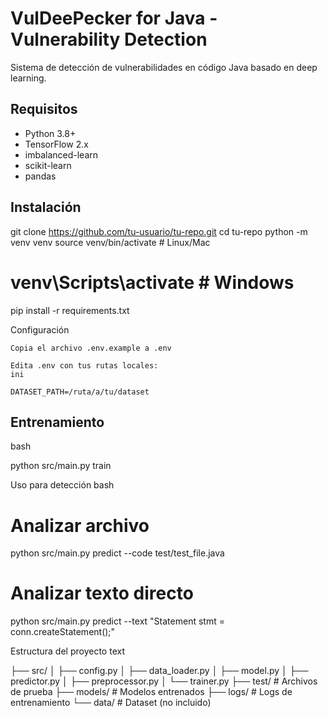 # VulDeePecker for Java - Vulnerability Detection

Sistema de detección de vulnerabilidades en código Java basado en deep learning.

## Requisitos
- Python 3.8+
- TensorFlow 2.x
- imbalanced-learn
- scikit-learn
- pandas

## Instalación
git clone https://github.com/tu-usuario/tu-repo.git
cd tu-repo
python -m venv venv
source venv/bin/activate  # Linux/Mac
# venv\Scripts\activate  # Windows
pip install -r requirements.txt

Configuración

    Copia el archivo .env.example a .env

    Edita .env con tus rutas locales:
    ini

    DATASET_PATH=/ruta/a/tu/dataset

## Entrenamiento
bash

python src/main.py train

Uso para detección
bash

# Analizar archivo
python src/main.py predict --code test/test_file.java

# Analizar texto directo
python src/main.py predict --text "Statement stmt = conn.createStatement();"

Estructura del proyecto
text

├── src/
│   ├── config.py
│   ├── data_loader.py
│   ├── model.py
│   ├── predictor.py
│   ├── preprocessor.py
│   └── trainer.py
├── test/               # Archivos de prueba
├── models/             # Modelos entrenados
├── logs/               # Logs de entrenamiento
└── data/               # Dataset (no incluido)

